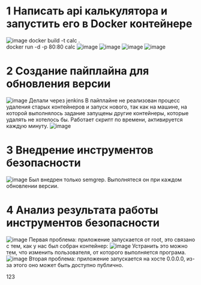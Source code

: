# 1 Написать api калькулятора и запустить его в Docker контейнере
![image](https://github.com/user-attachments/assets/b6e00195-eb00-4e9f-b6e6-8a455b882f9a)
docker build -t calc . \
docker run -d -p 80:80 calc
![image](https://github.com/user-attachments/assets/4a36a5ef-4f29-49f7-9ca2-e7ada8202c07)
![image](https://github.com/user-attachments/assets/eafdd9e8-5c5c-4dcb-85fb-ce94dc6584d7)
![image](https://github.com/user-attachments/assets/e137bda4-cf27-4c9e-9688-888d0de3adcd)
![image](https://github.com/user-attachments/assets/0c0f3212-3599-4bed-bc2d-9bf5992dbeb7)

# 2 Создание пайплайна для обновления версии
![image](https://github.com/user-attachments/assets/1013c87a-6b6a-480b-b2cd-5b0c4506583e)
Делали через jenkins
В пайплайне не реализован процесс удаления старых контейнеров и запуск нового, так как на машине, на которой выполнялось задание запущены другие контейнеры, которые удалять не хотелось бы.
Работает скрипт по времени, активируется каждую минуту.
![image](https://github.com/user-attachments/assets/2a9aa748-7c54-4716-80ad-643e10b64419)

# 3 Внедрение инструментов безопасности
![image](https://github.com/user-attachments/assets/15a11670-b670-452a-9e69-bba7f632f5db)
Был внедрен только semgrep.
Выполнятеся он при каждом обновлении версии.

# 4 Анализ результата работы инструментов безопасности
![image](https://github.com/user-attachments/assets/bc574a37-f032-4c84-b483-793da7091b39)
Первая проблема: приложение запускается от root, это связано с тем, как у нас был собран контейнер:
![image](https://github.com/user-attachments/assets/a73819d4-571d-402c-93a2-21364afd4992)
Устранить это можно тем, что изменить пользователя, от которого выполняется програма.
![image](https://github.com/user-attachments/assets/cf25e994-7001-4c48-ac92-9cd603313279)
Вторая проблема: приложение запускается на хосте 0.0.0.0, из-за этого оно может быть доступно публично.

123
